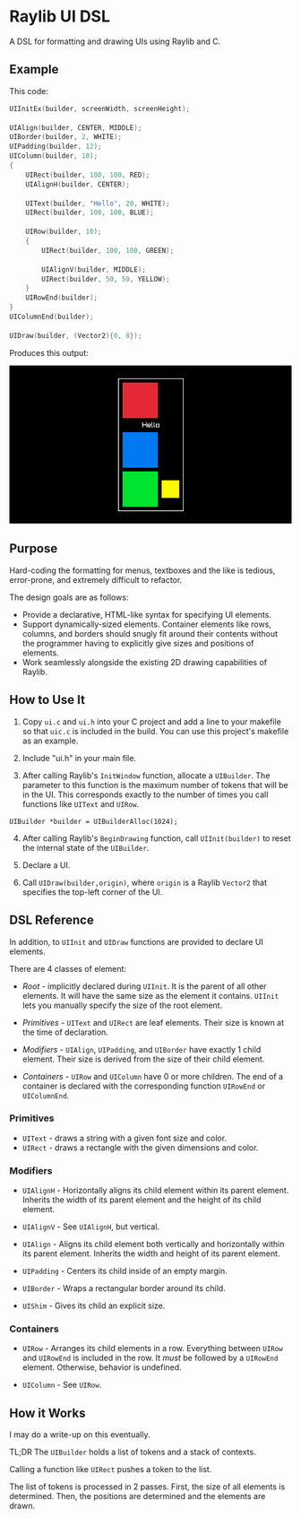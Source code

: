 # Raylib UI DSL
A DSL for formatting and drawing UIs using Raylib and C.

## Example

This code:
```C
UIInitEx(builder, screenWidth, screenHeight);

UIAlign(builder, CENTER, MIDDLE);
UIBorder(builder, 2, WHITE);
UIPadding(builder, 12);
UIColumn(builder, 10);
{
    UIRect(builder, 100, 100, RED);
    UIAlignH(builder, CENTER);

    UIText(builder, "Hello", 20, WHITE);
    UIRect(builder, 100, 100, BLUE);

    UIRow(builder, 10);
    {
        UIRect(builder, 100, 100, GREEN);

        UIAlignV(builder, MIDDLE);
        UIRect(builder, 50, 50, YELLOW);
    }
    UIRowEnd(builder);
}
UIColumnEnd(builder);

UIDraw(builder, (Vector2){0, 0});
```

Produces this output:

![demo](screenshots/demo.png "demo")


## Purpose
Hard-coding the formatting for menus, textboxes and the like is tedious, error-prone, and extremely difficult to refactor.

The design goals are as follows:
* Provide a declarative, HTML-like syntax for specifying UI elements.
* Support dynamically-sized elements. Container elements like rows, columns, and borders should snugly fit around their contents without the programmer having to explicitly give sizes and positions of elements.
* Work seamlessly alongside the existing 2D drawing capabilities of Raylib.

## How to Use It
1. Copy `ui.c` and `ui.h` into your C project and add a line to your makefile so that `uic.c` is included in the build. You can use this project's makefile as an example.

2. Include "ui.h" in your main file.

3. After calling Raylib's `InitWindow` function, allocate a `UIBuilder`. The parameter to this function is the maximum number of tokens that will be in the UI. This corresponds exactly to the number of times you call functions like `UIText` and `UIRow`.
```
UIBuilder *builder = UIBuilderAlloc(1024);
```


4. After calling Raylib's `BeginDrawing` function, call `UIInit(builder)` to reset the internal state of the `UIBuilder`.

5. Declare a UI.

6. Call `UIDraw(builder,origin)`, where `origin` is a Raylib `Vector2` that specifies the top-left corner of the UI.

## DSL Reference
In addition, to `UIInit` and `UIDraw` functions are provided to declare UI elements.

There are 4 classes of element:

* *Root* - implicitly declared during `UIInit`. It is the parent of all other elements. It will have the same size as the element it contains. `UIInit` lets you manually specify the size of the root element.

* *Primitives* - `UIText` and `UIRect` are leaf elements. Their size is known at the time of declaration.

* *Modifiers* - `UIAlign`, `UIPadding`, and `UIBorder` have exactly 1 child element. Their size is derived from the size of their child element.

* *Containers* - `UIRow` and `UIColumn` have 0 or more children. The end of a container is declared with the corresponding function `UIRowEnd` or `UIColumnEnd`.

### Primitives
- `UIText` - draws a string with a given font size and color.
- `UIRect` - draws a rectangle with the given dimensions and color.

### Modifiers
- `UIAlignH` - Horizontally aligns its child element within its parent element. Inherits the width of its parent element and the height of its child element.

- `UIAlignV` - See `UIAlignH`, but vertical.

- `UIAlign` - Aligns its child element both vertically and horizontally within its parent element. Inherits the width and height of its parent element.

- `UIPadding` - Centers its child inside of an empty margin. 

- `UIBorder` - Wraps a rectangular border around its child.

- `UIShim` - Gives its child an explicit size.

### Containers
- `UIRow` - Arranges its child elements in a row. Everything between `UIRow` and `UIRowEnd` is included in the row. It *must* be followed by a `UIRowEnd` element. Otherwise, behavior is undefined.

- `UIColumn` - See `UIRow`.

## How it Works
I may do a write-up on this eventually.

TL;DR The `UIBuilder` holds a list of tokens and a stack of contexts. 

Calling a function like `UIRect` pushes a token to the list.

The list of tokens is processed in 2 passes. First, the size of all elements is determined. Then, the positions are determined and the elements are drawn.

